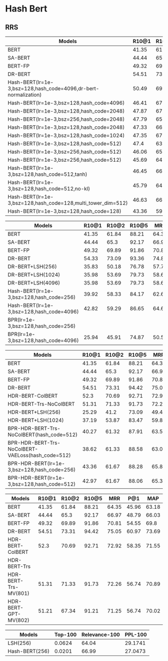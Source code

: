 # Hash Bert

## RRS


| Models             | R10@1 | R10@2 | R10@5 | MRR   |  P@1  |  MAP   |
| ------------------ | ----- | ----- | ----- | ----- | ----- | ------ |
| BERT               | 41.35 | 61.84 | 88.21 | 64.35 | 45.96 | 63.18  |
| SA-BERT            | 44.44 | 65.3  | 92.17 | 66.97 | 48.79 | 66.03  |
| BERT-FP            | 49.32 | 69.89 | 91.86 | 70.81 | 54.55 | 69.8   |
| DR-BERT            | 54.51 | 73.31 | 94.42 | 75.05 | 60.97 | 73.69  |
| Hash-BERT(lr=1e-3,bsz=128,hash_code=4096,dr-bert-normalization)     | 50.49 | 69.85 | 89.87 | 71.66 | 56.14 | 70.22  |
| Hash-BERT(lr=1e-3,bsz=128,hash_code=4096)     | 46.41 | 67.92 | 89.59 | 69.45 | 52.92 | 67.57  |
| Hash-BERT(lr=1e-3,bsz=128,hash_code=2048)     | 47.87 | 67.17 | 90.14 | 69.89 | 54.12 | 68.3   |
| Hash-BERT(lr=1e-3,bsz=256,hash_code=2048)     | 47.79 | 65.04 | 90.59 | 69.37 | 53.92 | 67.78  |
| Hash-BERT(lr=1e-3,bsz=128,hash_code=2048)     | 47.33 | 66.38 | 90.38 | 69.49 | 53.52 | 67.7   |
| Hash-BERT(lr=1e-3,bsz=128,hash_code=1024)     | 47.35 | 67.76 | 89.19 | 69.45 | 53.32 | 68.01  |
| Hash-BERT(lr=1e-3,bsz=128,hash_code=512)      | 47.4  | 63.82 | 89.29 | 68.77 | 53.52 | 66.94  |
| Hash-BERT(lr=1e-3,bsz=256,hash_code=512)      | 46.06 | 65.54 | 88.2  | 68.67 | 52.52 | 66.87  |
| Hash-BERT(lr=1e-3,bsz=256,hash_code=512)      | 45.69 | 64.54 | 88.83 | 68.38 | 52.11 | 66.44  |
| Hash-BERT(lr=1e-3,bsz=128,hash_code=512,tanh) | 46.45 | 66.01 | 89.82 | 68.75 | 52.72 | 66.78|
| Hash-BERT(lr=1e-3,bsz=128,hash_code=512,no-kl)| 45.79 | 64.52 | 88.2  | 67.75 | 51.91 | 66.1 |
| Hash-BERT(lr=1e-3,bsz=128,hash_code=128,multi_tower_dim=512)      | 46.63 | 66.0 | 89.62 | 68.66 | 52.72 | 67.09 |
| Hash-BERT(lr=1e-3,bsz=128,hash_code=128)      | 43.36 | 59.96 | 88.4 | 65.9 | 49.7 | 63.88 |



| Models             | R10@1 | R10@2 | R10@5 | MRR   |  P@1  |  MAP   |
| ------------------ | ----- | ----- | ----- | ----- | ----- | ------ |
| BERT               | 41.35 | 61.84 | 88.21 | 64.35 | 45.96 | 63.18  |
| SA-BERT            | 44.44 | 65.3  | 92.17 | 66.97 | 48.79 | 66.03  |
| BERT-FP            | 49.32 | 69.89 | 91.86 | 70.81 | 54.55 | 69.8   |
| DR-BERT            | 54.33 | 73.09 | 93.36 | 74.85 | 60.76 | 73.59  |
| DR-BERT+LSH(256)   | 35.83 | 50.18 | 76.78 | 57.79 | 40.85 | 55.69  |
| DR-BERT+LSH(1024)  | 35.98 | 53.69 | 79.73 | 58.64 | 40.44 | 57.18  |
| DR-BERT+LSH(4096)  | 35.98 | 53.69 | 79.73 | 58.64 | 40.44 | 57.18  |
| Hash-BERT(lr=1e-3,bsz=128,hash_code=256)   | 39.92  | 58.33  | 84.17  | 62.64 | 45.27 | 61.02  |
| Hash-BERT(lr=1e-3,bsz=128,hash_code=4096)  | 42.82  | 59.29 | 86.65 | 64.65 | 48.09 | 63.25  |
| BPR(lr=1e-3,bsz=128,hash_code=256)         |  |  |  |  |  |   |
| BPR(lr=1e-3,bsz=128,hash_code=4096)        | 25.94  | 45.91 | 74.87 | 50.54 | 29.58 | 49.48  |

| Models             | R10@1 | R10@2 | R10@5 | MRR   |  P@1  |  MAP   |
| ------------------ | ----- | ----- | ----- | ----- | ----- | ------ |
| BERT               | 41.35 | 61.84 | 88.21 | 64.35 | 45.96 | 63.18  |
| SA-BERT            | 44.44 | 65.3  | 92.17 | 66.97 | 48.79 | 66.03  |
| BERT-FP            | 49.32 | 69.89 | 91.86 | 70.81 | 54.55 | 69.8   |
| DR-BERT            | 54.51 | 73.31 | 94.42 | 75.05 | 60.97 | 73.69  |
| HDR-BERT-ColBERT   | 52.3  | 70.69 | 92.71 | 72.92 | 58.35 | 71.55  |
| HDR-BERT-Trs-NoColBERT   | 51.31  | 71.33 | 91.73 | 72.26 | 56.74 | 70.89  |
| HDR-BERT+LSH(256)  | 25.29 | 41.2  | 73.09 | 49.47 | 29.78 | 47.63  |
| HDR-BERT+LSH(1024) | 37.19 | 53.87 | 83.47 | 59.87 | 42.05 | 58.47  |
| BPR-HDR-BERT-Trs-NoColBERT(hash_code=512)   | 40.27  | 61.32 | 87.91 | 63.51 | 44.47 | 62.47  |
| BPR-HDR-BERT-Trs-NoColBERT-VAELoss(hash_code=512)   | 38.62  | 61.33 | 88.58 | 63.0 | 43.06 | 61.92  |
| BPR-HDR-BERT(lr=1e-3,bsz=128,hash_code=256) | 43.36 | 61.67 | 88.28 | 65.84 | 48.89 | 64.13  |
| BPR-HDR-BERT(lr=1e-3,bsz=128,hash_code=512) | 42.97 | 61.67 | 88.06 | 65.39 | 48.29 | 64.06  |




| Models             | R10@1 | R10@2 | R10@5 | MRR   |  P@1  |  MAP   |
| ------------------ | ----- | ----- | ----- | ----- | ----- | ------ |
| BERT               | 41.35 | 61.84 | 88.21 | 64.35 | 45.96 | 63.18  |
| SA-BERT            | 44.44 | 65.3  | 92.17 | 66.97 | 48.79 | 66.03  |
| BERT-FP            | 49.32 | 69.89 | 91.86 | 70.81 | 54.55 | 69.8   |
| DR-BERT            | 54.51 | 73.31 | 94.42 | 75.05 | 60.97 | 73.69  |
| HDR-BERT-ColBERT   | 52.3  | 70.69 | 92.71 | 72.92 | 58.35 | 71.55  |
| HDR-BERT-Trs       |  |  |  |  |  |   |
| HDR-BERT-Trs-MV(801)    | 51.31 | 71.33 | 91.73 | 72.26 | 56.74 | 70.89  |
| HDR-BERT-GPT-MV(802)    | 51.21 | 67.34 | 91.21 | 71.25 | 56.74 | 70.02  |



<!-- restoration-200k recall test -->
| Models | Top-100 | Relevance-100 | PPL-100 |
| ------ | ------- | ------------- | ------- |
| LSH(256)        | 0.0624        | 64.04              |   29.1741      |
| Hash-BERT(256)  | 0.0201        | 66.99              |   27.0473      |

